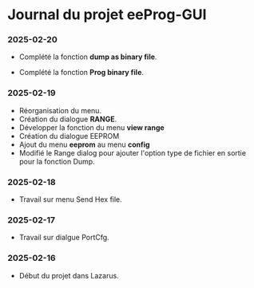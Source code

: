 # Journal du projet **eeProg-GUI**

### 2025-02-20

* Complété la fonction **dump as binary file**.

* Complété la fonction **Prog binary file**.


### 2025-02-19

* Réorganisation du menu.
* Création du dialogue **RANGE**.
* Développer la fonction du menu **view range**
* Création du dialogue EEPROM
* Ajout du menu **eeprom** au menu **config**
* Modifié le Range dialog pour ajouter l'option type de fichier en sortie pour la fonction Dump.

### 2025-02-18

* Travail sur menu Send Hex file.

### 2025-02-17

* Travail sur dialgue PortCfg.

### 2025-02-16
* Début du projet dans Lazarus.
